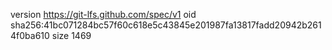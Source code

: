 version https://git-lfs.github.com/spec/v1
oid sha256:41bc071284bc57f60c618e5c43845e201987fa13817fadd20942b2614f0ba610
size 1469
